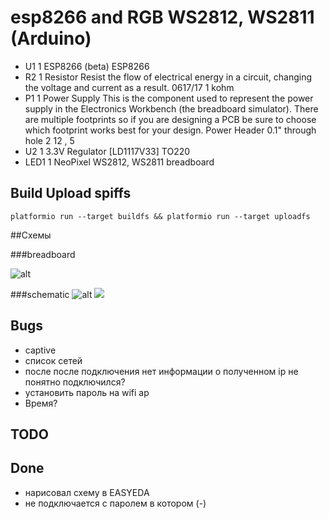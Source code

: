 # esp8266 and RGB WS2812, WS2811 (Arduino)

- U1 	1 	ESP8266 (beta) 	ESP8266
- R2 	1 	Resistor Resist the flow of electrical energy in a circuit, changing the voltage and current as a result. 	0617/17 	1 kohm
- P1 	1 	Power Supply This is the component used to represent the power supply in the Electronics Workbench (the breadboard simulator). There are multiple footprints so if you are designing a PCB be sure to choose which footprint works best for your design. 	Power Header 0.1" through hole 2 	12 , 5
- U2 	1 	3.3V Regulator [LD1117V33] 	TO220
- LED1 	1 	NeoPixel 	WS2812, WS2811 breadboard

## Build Upload spiffs
```
platformio run --target buildfs && platformio run --target uploadfs
```

##Схемы

###breadboard

![alt](https://raw.githubusercontent.com/renat2985/rgb/master/tutorial/breadboard.gif)

###schematic
![alt](https://raw.githubusercontent.com/renat2985/rgb/master/tutorial/schematic.gif)
![](https://easyeda.com/normal/esp8266_WS2811b-892ba108698e4d12ae6df39420fb124a)
## Bugs
- captive
- список сетей
- после после подключения нет информации о полученном ip
  не понятно подключился?
- установить пароль на wifi ap
- Время?

## TODO

## Done
+ нарисовал схему в EASYEDA
+ не подключается с паролем в котором (-)
